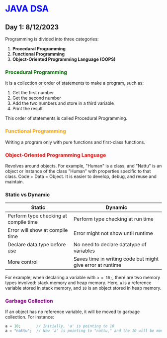 # <span style="color:blue">JAVA DSA</span>

## Day 1: 8/12/2023

Programming is divided into three categories:

1. **Procedural Programming**
2. **Functional Programming**
3. **Object-Oriented Programming Language (OOPS)**

### <span style="color:green">Procedural Programming</span>
It is a collection or order of statements to make a program, such as:

1. Get the first number
2. Get the second number
3. Add the two numbers and store in a third variable
4. Print the result

This order of statements is called Procedural Programming. 

### <span style="color:orange">Functional Programming</span>
Writing a program only with pure functions and first-class functions.

### <span style="color:red">Object-Oriented Programming Language</span>
Revolves around objects. For example, "Human" is a class, and "Nattu" is an object or instance of the class "Human" with properties specific to that class. Code + Data = Object. It is easier to develop, debug, and reuse and maintain.

### Static vs Dynamic

| Static                                | Dynamic                               |
| ------------------------------------- | ------------------------------------- |
| Perform type checking at compile time | Perform type checking at run time     |
| Error will show at compile time       | Error might not show until runtime    |
| Declare data type before use          | No need to declare datatype of variables |
| More control                          | Saves time in writing code but might give error at runtime |

For example, when declaring a variable with `a = 10;`, there are two memory types involved: stack memory and heap memory. Here, `a` is a reference variable stored in stack memory, and `10` is an object stored in heap memory.

### <span style="color:purple">Garbage Collection</span>
If an object has no reference variable, it will be moved to garbage collection. For instance:

```java
a = 10;       // Initially, 'a' is pointing to 10
a = "nattu";  // Now 'a' is pointing to "nattu," and the 10 will be moved to the garbage collection
